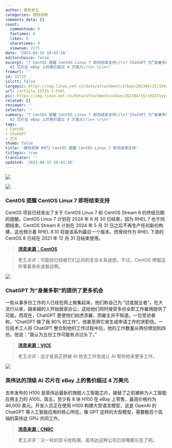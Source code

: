 ```yaml
---
author: 硬核老王
categories: 硬核观察
comments_data: []
count:
  commentnum: 0
  favtimes: 0
  likes: 0
  sharetimes: 0
  viewnum: 2275
date: '2023-04-15 19:43:38'
editorchoice: false
excerpt: "? CentOS 提醒 CentOS Linux 7 即将结束支持\r\n? ChatGPT 为“身兼多职”的提供了更多机会\r\n? 英伟达的顶级
  AI 芯片在 eBay 上的售价超过 4 万美元\r\n» \r\n»"
fromurl: ''
id: 15725
islctt: false
largepic: https://img.linux.net.cn/data/attachment/album/202304/15/194231yyxc7bbci0coi181.jpg
url: /article-15725-1.html
pic: https://img.linux.net.cn/data/attachment/album/202304/15/194231yyxc7bbci0coi181.jpg.thumb.jpg
related: []
reviewer: ''
selector: ''
summary: "? CentOS 提醒 CentOS Linux 7 即将结束支持\r\n? ChatGPT 为“身兼多职”的提供了更多机会\r\n? 英伟达的顶级
  AI 芯片在 eBay 上的售价超过 4 万美元\r\n» \r\n»"
tags:
- CentOS
- ChatGPT
- 芯片
thumb: false
title: '硬核观察 #972 CentOS 提醒 CentOS Linux 7 即将结束支持'
titlepic: true
translator: ''
updated: '2023-04-15 19:43:38'
---
```


![](https://img.linux.net.cn/data/attachment/album/202304/15/194231yyxc7bbci0coi181.jpg)


![](https://img.linux.net.cn/data/attachment/album/202304/15/194243rjyyycrrmjwb1vuj.jpg)


### CentOS 提醒 CentOS Linux 7 即将结束支持


CentOS 项目已经发出了关于 CentOS Linux 7 和 CentOS Stream 8 的终结日期的提醒。CentOS Linux 7 计划在 2024 年 6 月 30 日结束，因为 RHEL 7 也于同期结束。CentOS Stream 8 计划在 2024 年 5 月 31 日之后不再生产任何新的构建，这也预示着 RHEL 8.10 将是该系列最后一个版本。而曾经作为 RHEL 下游的 CentOS 8 已经在 2021 年 12 月 31 日结束使用。



> 
> **[消息来源：CentOS](https://blog.centos.org/2023/04/end-dates-are-coming-for-centos-stream-8-and-centos-linux-7/?utm_source=phx)**
> 
> 
> 



> 
> 老王点评：可能你已经被它们之间的复杂关系迷惑，不过，CentOS 停服这件事看来余波甚远啊。
> 
> 
> 


![](https://img.linux.net.cn/data/attachment/album/202304/15/194253h26j6d2hq5jz3ddi.jpg)


### ChatGPT 为“身兼多职”的提供了更多机会


一些从事多份工作的人已经在网上聚集起来，他们称自己为 “过度就业者”。在大流行以来，越来越的人开始居家办公，这给他们同时接受多份全职工作雇佣提供了可能。而现在，ChatGPT 更使他们如虎添翼，而雇主并不知道。一位受访者称，“ChatGPT 做了我 80% 的工作”。他甚至用它来生成申请工作的求职信。一位技术工人将 ChatGPT 整合到他的工作过程中后，他的工作数量从两份增加到四份。他说：“我认为五份工作可能有点过头了。”



> 
> **[消息来源：VICE](https://www.vice.com/en/article/v7begx/overemployed-hustlers-exploit-chatgpt-to-take-on-even-more-full-time-jobs)**
> 
> 
> 



> 
> 老王点评：这才是真正把被 AI 抢去工作变成让 AI 帮你抢来更多工作。
> 
> 
> 


![](https://img.linux.net.cn/data/attachment/album/202304/15/194306x0uos4dzrdrqjrzq.jpg)


### 英伟达的顶级 AI 芯片在 eBay 上的售价超过 4 万美元


去年发布的 H100 是英伟达最新的旗舰人工智能芯片，接替了之前被称为人工智能应用主力的 A100。周五，至少有 8 块 H100 在 eBay 上零售，最高价格约为 46,000 美元。开发人员正在使用 H100 构建大型语言模型，这是 OpenAI 的 ChatGPT 等人工智能应用的核心所在。像 GPT 这样的大型模型，需要数百个高端的英伟达 GPU 共同工作。



> 
> **[消息来源：CNBC](https://www.cnbc.com/2023/04/14/nvidias-h100-ai-chips-selling-for-more-than-40000-on-ebay.html)**
> 
> 
> 



> 
> 老王点评：又一轮的显卡抢购潮，英伟达这种公司已经嘴都乐歪了吧。
> 
> 
>